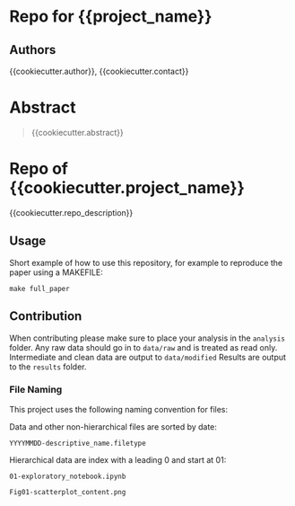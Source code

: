 # Repo for {{project_name}}

## Authors

{{cookiecutter.author}}, {{cookiecutter.contact}}

# Abstract

> {{cookiecutter.abstract}}

# Repo of {{cookiecutter.project_name}}

{{cookiecutter.repo_description}}


## Usage

Short example of how to use this repository, for example to reproduce the paper using a MAKEFILE:

```
make full_paper
```
## Contribution

When contributing please make sure to place your analysis in the `analysis` folder.
Any raw data should go in to `data/raw` and is treated as read only.
Intermediate and clean data are output to `data/modified`
Results are output to the `results` folder.

### File Naming

This project uses the following naming convention for files:

Data and other non-hierarchical files are sorted by date:

`YYYYMMDD-descriptive_name.filetype`

Hierarchical data are index with a leading 0 and start at 01:

`01-exploratory_notebook.ipynb`

`Fig01-scatterplot_content.png`

